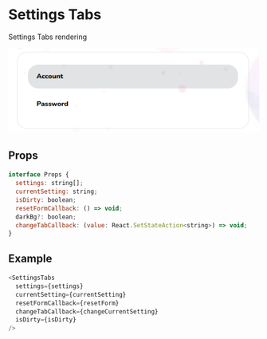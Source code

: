 # Settings Tabs

Settings Tabs rendering

![](./readmeIMG/2023-02-22-12-59-06.png)

## Props

```js
interface Props {
  settings: string[];
  currentSetting: string;
  isDirty: boolean;
  resetFormCallback: () => void;
  darkBg?: boolean;
  changeTabCallback: (value: React.SetStateAction<string>) => void;
}
```

## Example

```js
<SettingsTabs
  settings={settings}
  currentSetting={currentSetting}
  resetFormCallback={resetForm}
  changeTabCallback={changeCurrentSetting}
  isDirty={isDirty}
/>
```
